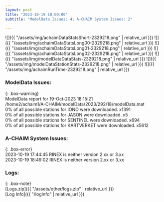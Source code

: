 ```yaml
---
layout: post
title: "2023-10-19 18:00:00"
subtitle: "ModelData Issues: 4; A-CHAIM System Issues: 2"

---
```


![]({{ "/assets/img/achaimDataStatsShort-2329218.png" | relative_url }})
![]({{ "/assets/img/achaimDataStatsLong00-2329218.png" | relative_url }})
![]({{ "/assets/img/achaimDataStatsLong01-2329218.png" | relative_url }})
![]({{ "/assets/img/achaimDataStatsLong02-2329218.png" | relative_url }})
![]({{ "/assets/img/modelDataDataStats-2329218.png" | relative_url }})
![]({{ "/assets/img/modelDataStationStats-2329218.png" | relative_url }})
![]({{ "/assets/img/achaimRunTime-2329218.png" | relative_url }})


### ModelData Issues:  
  
{: .box-warning}  
 ModelData report for 19-Oct-2023 18:15:21   
 /home2/achaim1/A-CHAIM/modelData/2023/292/18/modelData.mat   
 0% of all possible stations for IONO were downloaded. x1391   
 0% of all possible stations for JASON were downloaded. x5   
 0% of all possible stations for SENTINEL were downloaded. x694   
 0% of all possible stations for KARTVERKET were downloaded. x5612   
  
### A-CHAIM System Issues:  
  
{: .box-error}  
2023-10-19 17:44:45 RINEX is neither version 2.xx or 3.xx  
2023-10-19 18:49:02 RINEX is neither version 2.xx or 3.xx  

### Logs:  
  
{: .box-note}  
[Logs.zip]({{ "/assets/other/logs.zip" | relative_url }})  
[Log Info]({{ "/logInfo" | relative_url }})  
